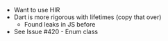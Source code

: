 - Want to use HIR
- Dart is more rigorous with lifetimes (copy that over)
	- Found leaks in JS before
- See Issue #420 - Enum class